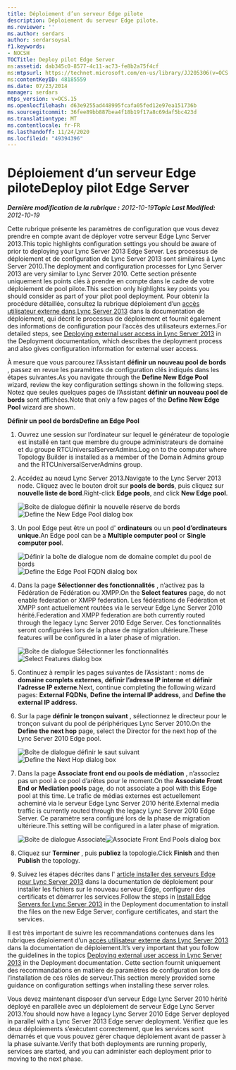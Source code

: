 ```yaml
---
title: Déploiement d’un serveur Edge pilote
description: Déploiement du serveur Edge pilote.
ms.reviewer: ''
ms.author: serdars
author: serdarsoysal
f1.keywords:
- NOCSH
TOCTitle: Deploy pilot Edge Server
ms:assetid: dab345c0-8577-4c11-ac73-fe8b2a75f4cf
ms:mtpsurl: https://technet.microsoft.com/en-us/library/JJ205306(v=OCS.15)
ms:contentKeyID: 48185559
ms.date: 07/23/2014
manager: serdars
mtps_version: v=OCS.15
ms.openlocfilehash: d63e9255ad448995fcafa05fed12e97ea151736b
ms.sourcegitcommit: 36fee89bb887bea4f18b19f17a8c69daf5bc423d
ms.translationtype: MT
ms.contentlocale: fr-FR
ms.lasthandoff: 11/24/2020
ms.locfileid: "49394396"
---
```

# <a name="deploy-pilot-edge-server"></a><span data-ttu-id="af875-103">Déploiement d’un serveur Edge pilote</span><span class="sxs-lookup"><span data-stu-id="af875-103">Deploy pilot Edge Server</span></span>

<div data-xmlns="http://www.w3.org/1999/xhtml">

<div class="topic" data-xmlns="http://www.w3.org/1999/xhtml" data-msxsl="urn:schemas-microsoft-com:xslt" data-cs="https://msdn.microsoft.com/">

<div data-asp="https://msdn2.microsoft.com/asp">



</div>

<div id="mainSection">

<div id="mainBody"><span data-ttu-id="af875-104">

<span> </span></span><span class="sxs-lookup"><span data-stu-id="af875-104">

<span> </span></span></span>

<span data-ttu-id="af875-105">_**Dernière modification de la rubrique :** 2012-10-19_</span><span class="sxs-lookup"><span data-stu-id="af875-105">_**Topic Last Modified:** 2012-10-19_</span></span>

<span data-ttu-id="af875-106">Cette rubrique présente les paramètres de configuration que vous devez prendre en compte avant de déployer votre serveur Edge Lync Server 2013.</span><span class="sxs-lookup"><span data-stu-id="af875-106">This topic highlights configuration settings you should be aware of prior to deploying your Lync Server 2013 Edge Server.</span></span> <span data-ttu-id="af875-107">Les processus de déploiement et de configuration de Lync Server 2013 sont similaires à Lync Server 2010.</span><span class="sxs-lookup"><span data-stu-id="af875-107">The deployment and configuration processes for Lync Server 2013 are very similar to Lync Server 2010.</span></span> <span data-ttu-id="af875-108">Cette section présente uniquement les points clés à prendre en compte dans le cadre de votre déploiement de pool pilote.</span><span class="sxs-lookup"><span data-stu-id="af875-108">This section only highlights key points you should consider as part of your pilot pool deployment.</span></span> <span data-ttu-id="af875-109">Pour obtenir la procédure détaillée, consultez la rubrique déploiement d’un [accès utilisateur externe dans Lync Server 2013](lync-server-2013-deploying-external-user-access.md) dans la documentation de déploiement, qui décrit le processus de déploiement et fournit également des informations de configuration pour l’accès des utilisateurs externes.</span><span class="sxs-lookup"><span data-stu-id="af875-109">For detailed steps, see [Deploying external user access in Lync Server 2013](lync-server-2013-deploying-external-user-access.md) in the Deployment documentation, which describes the deployment process and also gives configuration information for external user access.</span></span>

<span data-ttu-id="af875-110">À mesure que vous parcourez l’Assistant **définir un nouveau pool de bords** , passez en revue les paramètres de configuration clés indiqués dans les étapes suivantes.</span><span class="sxs-lookup"><span data-stu-id="af875-110">As you navigate through the **Define New Edge Pool** wizard, review the key configuration settings shown in the following steps.</span></span> <span data-ttu-id="af875-111">Notez que seules quelques pages de l’Assistant **définir un nouveau pool de bords** sont affichées.</span><span class="sxs-lookup"><span data-stu-id="af875-111">Note that only a few pages of the **Define New Edge Pool** wizard are shown.</span></span>

<span data-ttu-id="af875-112">**Définir un pool de bords**</span><span class="sxs-lookup"><span data-stu-id="af875-112">**Define an Edge Pool**</span></span>

1.  <span data-ttu-id="af875-113">Ouvrez une session sur l’ordinateur sur lequel le générateur de topologie est installé en tant que membre du groupe administrateurs de domaine et du groupe RTCUniversalServerAdmins.</span><span class="sxs-lookup"><span data-stu-id="af875-113">Log on to the computer where Topology Builder is installed as a member of the Domain Admins group and the RTCUniversalServerAdmins group.</span></span>

2.  <span data-ttu-id="af875-114">Accédez au nœud Lync Server 2013.</span><span class="sxs-lookup"><span data-stu-id="af875-114">Navigate to the Lync Server 2013 node.</span></span> <span data-ttu-id="af875-115">Cliquez avec le bouton droit sur **pools de bords**, puis cliquez sur **nouvelle liste de bord**.</span><span class="sxs-lookup"><span data-stu-id="af875-115">Right-click **Edge pools**, and click **New Edge pool**.</span></span>
    
    <span data-ttu-id="af875-116">![Boîte de dialogue définir la nouvelle réserve de bords](images/JJ205306.a90d388c-49ff-4620-a19d-42e2f1bb559c(OCS.15).jpg "Boîte de dialogue définir la nouvelle réserve de bords")</span><span class="sxs-lookup"><span data-stu-id="af875-116">![Define the New Edge Pool dialog box](images/JJ205306.a90d388c-49ff-4620-a19d-42e2f1bb559c(OCS.15).jpg "Define the New Edge Pool dialog box")</span></span>

3.  <span data-ttu-id="af875-117">Un pool Edge peut être un pool d' **ordinateurs** ou un **pool d’ordinateurs unique**.</span><span class="sxs-lookup"><span data-stu-id="af875-117">An Edge pool can be a **Multiple computer pool** or **Single computer pool**.</span></span>
    
    <span data-ttu-id="af875-118">![Définir la boîte de dialogue nom de domaine complet du pool de bords](images/JJ205306.4904fe8f-537c-4e66-a399-1bd8a316dc10(OCS.15).jpg "Définir la boîte de dialogue nom de domaine complet du pool de bords")</span><span class="sxs-lookup"><span data-stu-id="af875-118">![Define the Edge Pool FQDN dialog box](images/JJ205306.4904fe8f-537c-4e66-a399-1bd8a316dc10(OCS.15).jpg "Define the Edge Pool FQDN dialog box")</span></span>

4.  <span data-ttu-id="af875-119">Dans la page **Sélectionner des fonctionnalités** , n’activez pas la Fédération de Fédération ou XMPP.</span><span class="sxs-lookup"><span data-stu-id="af875-119">On the **Select features** page, do not enable federation or XMPP federation.</span></span> <span data-ttu-id="af875-120">Les fédérations de Fédération et XMPP sont actuellement routées via le serveur Edge Lync Server 2010 hérité.</span><span class="sxs-lookup"><span data-stu-id="af875-120">Federation and XMPP federation are both currently routed through the legacy Lync Server 2010 Edge Server.</span></span> <span data-ttu-id="af875-121">Ces fonctionnalités seront configurées lors de la phase de migration ultérieure.</span><span class="sxs-lookup"><span data-stu-id="af875-121">These features will be configured in a later phase of migration.</span></span>
    
    <span data-ttu-id="af875-122">![Boîte de dialogue Sélectionner les fonctionnalités](images/JJ205306.cb0b45a4-2856-45ba-bd97-e49fafbb077e(OCS.15).jpg "Boîte de dialogue Sélectionner les fonctionnalités")</span><span class="sxs-lookup"><span data-stu-id="af875-122">![Select Features dialog box](images/JJ205306.cb0b45a4-2856-45ba-bd97-e49fafbb077e(OCS.15).jpg "Select Features dialog box")</span></span>

5.  <span data-ttu-id="af875-123">Continuez à remplir les pages suivantes de l’Assistant : noms de **domaine complets externes**, **définir l’adresse IP interne** et **définir l’adresse IP externe**.</span><span class="sxs-lookup"><span data-stu-id="af875-123">Next, continue completing the following wizard pages: **External FQDNs**, **Define the internal IP address**, and **Define the external IP address**.</span></span>

6.  <span data-ttu-id="af875-124">Sur la page **définir le tronçon suivant** , sélectionnez le directeur pour le tronçon suivant du pool de périphériques Lync Server 2010.</span><span class="sxs-lookup"><span data-stu-id="af875-124">On the **Define the next hop** page, select the Director for the next hop of the Lync Server 2010 Edge pool.</span></span>
    
    <span data-ttu-id="af875-125">![Boîte de dialogue définir le saut suivant](images/JJ205306.11baf3ea-74f5-4eb7-8650-b03b3b190416(OCS.15).jpg "Boîte de dialogue définir le saut suivant")</span><span class="sxs-lookup"><span data-stu-id="af875-125">![Define the Next Hop dialog box](images/JJ205306.11baf3ea-74f5-4eb7-8650-b03b3b190416(OCS.15).jpg "Define the Next Hop dialog box")</span></span>

7.  <span data-ttu-id="af875-126">Dans la page **Associate front end ou pools de médiation** , n’associez pas un pool à ce pool d’arêtes pour le moment.</span><span class="sxs-lookup"><span data-stu-id="af875-126">On the **Associate Front End or Mediation pools** page, do not associate a pool with this Edge pool at this time.</span></span> <span data-ttu-id="af875-127">Le trafic de médias externes est actuellement acheminé via le serveur Edge Lync Server 2010 hérité.</span><span class="sxs-lookup"><span data-stu-id="af875-127">External media traffic is currently routed through the legacy Lync Server 2010 Edge Server.</span></span> <span data-ttu-id="af875-128">Ce paramètre sera configuré lors de la phase de migration ultérieure.</span><span class="sxs-lookup"><span data-stu-id="af875-128">This setting will be configured in a later phase of migration.</span></span>
    
    <span data-ttu-id="af875-129">![Boîte de dialogue Associate](images/JJ205306.fe0da887-7b51-4564-afc5-d57da95a2eb6(OCS.15).jpg "Boîte de dialogue Associate")</span><span class="sxs-lookup"><span data-stu-id="af875-129">![Associate Front End Pools dialog box](images/JJ205306.fe0da887-7b51-4564-afc5-d57da95a2eb6(OCS.15).jpg "Associate Front End Pools dialog box")</span></span>

8.  <span data-ttu-id="af875-130">Cliquez sur **Terminer** , puis **publiez** la topologie.</span><span class="sxs-lookup"><span data-stu-id="af875-130">Click **Finish** and then **Publish** the topology.</span></span>

9.  <span data-ttu-id="af875-131">Suivez les étapes décrites dans l' [article installer des serveurs Edge pour Lync Server 2013](lync-server-2013-install-edge-servers.md) dans la documentation de déploiement pour installer les fichiers sur le nouveau serveur Edge, configurer des certificats et démarrer les services.</span><span class="sxs-lookup"><span data-stu-id="af875-131">Follow the steps in [Install Edge Servers for Lync Server 2013](lync-server-2013-install-edge-servers.md) in the Deployment documentation to install the files on the new Edge Server, configure certificates, and start the services.</span></span>

<span data-ttu-id="af875-132">Il est très important de suivre les recommandations contenues dans les rubriques déploiement d’un [accès utilisateur externe dans Lync Server 2013](lync-server-2013-deploying-external-user-access.md) dans la documentation de déploiement.</span><span class="sxs-lookup"><span data-stu-id="af875-132">It’s very important that you follow the guidelines in the topics [Deploying external user access in Lync Server 2013](lync-server-2013-deploying-external-user-access.md) in the Deployment documentation.</span></span> <span data-ttu-id="af875-133">Cette section fournit uniquement des recommandations en matière de paramètres de configuration lors de l’installation de ces rôles de serveur.</span><span class="sxs-lookup"><span data-stu-id="af875-133">This section merely provided some guidance on configuration settings when installing these server roles.</span></span>

<span data-ttu-id="af875-134">Vous devez maintenant disposer d’un serveur Edge Lync Server 2010 hérité déployé en parallèle avec un déploiement de serveur Edge Lync Server 2013.</span><span class="sxs-lookup"><span data-stu-id="af875-134">You should now have a legacy Lync Server 2010 Edge Server deployed in parallel with a Lync Server 2013 Edge server deployment.</span></span> <span data-ttu-id="af875-135">Vérifiez que les deux déploiements s’exécutent correctement, que les services sont démarrés et que vous pouvez gérer chaque déploiement avant de passer à la phase suivante.</span><span class="sxs-lookup"><span data-stu-id="af875-135">Verify that both deployments are running properly, services are started, and you can administer each deployment prior to moving to the next phase.</span></span>

<span data-ttu-id="af875-136"></div>

<span> </span>

</div>

</div>

</span><span class="sxs-lookup"><span data-stu-id="af875-136"></div>

<span> </span>

</div>

</div>

</span></span></div>

